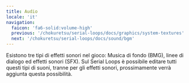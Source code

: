 ```yaml
---
title: Audio
locale: 'it'
navigation:
  faicon: 'fa6-solid:volume-high'
  previous: '/chokuretsu/serial-loops/docs/graphics/system-textures'
  next: '/chokuretsu/serial-loops/docs/sound/bgm'
---
```


Esistono tre tipi di effetti sonori nel gioco: Musica di fondo (BMG), linee di dialogo ed effetti sonori (SFX). Sul Serial Loops è possibile editare tutti 
questi tipi di suoni, tranne per gli effetti sonori, prossimamente verrà aggiunta questa possibilità.